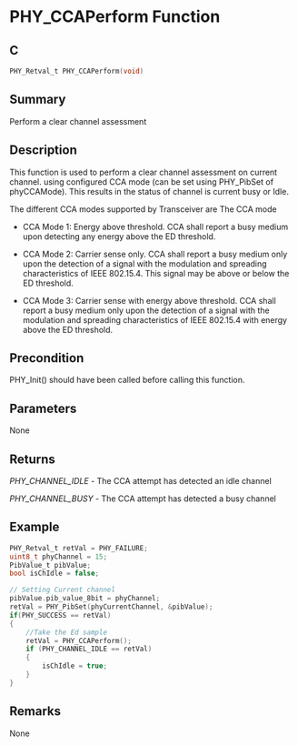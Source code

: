 # PHY_CCAPerform Function

## C

```c
PHY_Retval_t PHY_CCAPerform(void)
```

## Summary

Perform a clear channel assessment  

## Description

This function is used to perform a clear channel assessment on current channel.
using configured CCA mode (can be set using PHY_PibSet of phyCCAMode).
This results in the status of channel is current busy or Idle.

The different CCA modes supported by Transceiver are
The CCA mode

- CCA Mode 1: Energy above threshold. CCA shall report a busy medium
upon detecting any energy above the ED threshold.

- CCA Mode 2: Carrier sense only. CCA shall report a busy medium only upon
the detection of a signal with the modulation and spreading characteristics
of IEEE 802.15.4. This signal may be above or below the ED threshold.

- CCA Mode 3: Carrier sense with energy above threshold. CCA shall report a
busy medium only upon the detection of a signal with the modulation and
spreading characteristics of IEEE 802.15.4 with energy above the ED
threshold.

## Precondition

PHY_Init() should have been called before calling this function.  

## Parameters

None  

## Returns

*PHY_CHANNEL_IDLE* - The CCA attempt has detected an idle channel

*PHY_CHANNEL_BUSY* - The CCA attempt has detected a busy channel
 

## Example

```c
PHY_Retval_t retVal = PHY_FAILURE;
uint8_t phyChannel = 15;
PibValue_t pibValue;
bool isChIdle = false;

// Setting Current channel
pibValue.pib_value_8bit = phyChannel;
retVal = PHY_PibSet(phyCurrentChannel, &pibValue);
if(PHY_SUCCESS == retVal)
{
    //Take the Ed sample
    retVal = PHY_CCAPerform();
    if (PHY_CHANNEL_IDLE == retVal)
    {
        isChIdle = true;
    }
}

```
## Remarks

None 

